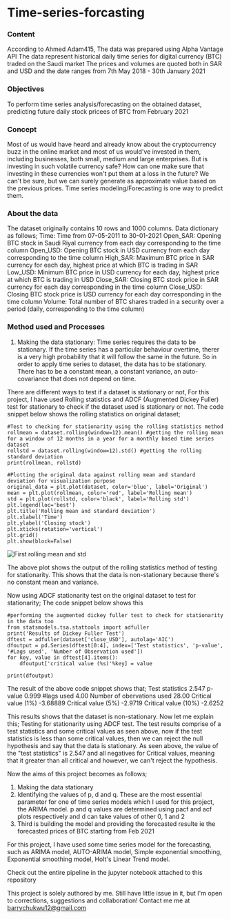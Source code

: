 # Time-series-forcasting

### Content
According to Ahmed Adam415, The data was prepared using Alpha Vantage API
The data represent historical daily time series for digital currency (BTC) traded on the Saudi market
The prices and volumes are quoted both in SAR and USD and the date ranges from 7th May 2018 - 30th January 2021

### Objectives
To perform time series analysis/forecasting on the obtained dataset, predicting future daily stock pricees of BTC from February 2021

### Concept
Most of us would have heard and already know about the cryptocurrency buzz in the online market and most of us would've invested in them, including businesses, both small, medium and large enterprises. But is investing in such volatile currency safe? How can one make sure that investing in these currencies won't put them at a loss in the future? We can't be sure, but we can surely generate as approximate value based on the previous prices. Time series modeling/Forecasting is one way to predict them.

### About the data
The dataset originally contains 10 rows and 1000 columns. Data dictionary as follows;
Time: Time from 07-05-2011 to 30-01-2021
Open_SAR: Opening BTC stock in Saudi Riyal currency from each day corresponding to the time column
Open_USD: Opening BTC stock in USD currency from each day corresponding to the time column
High_SAR: Maximum BTC price in SAR currency for each day, highest price at which BTC is trading in SAR
Low_USD: Minimum BTC price in USD currency for each day, highest price at which BTC is trading in USD
Close_SAR: Closing BTC stock price in SAR currency for each day corresponding in the time column
Close_USD: Closing BTC stock price is USD currency for each day corresponding in the time column
Volume: Total number of BTC shares traded in a security over a period (daily, corresponding to the time column)

### Method used and Processes
1. Making the data stationary: Time series requires the data to be stationary. If the time series has a particular behaviour overtime, therer is a very high probability that it will follow the same in the future. So in order to apply time series to dataset, the data has to be stationary. There has to be a constant mean, a constant variance, an auto-covariance that does not depend on time.

There are different ways to test if a dataset is stationary or not, For this project, I have used Rolling statistics and ADCF (Augmented Dickey Fuller) test for stationary to check if the dataset used is stationary or not.
The code snippet below shows the rolling statistics on original dataset;

```
#Test to checking for stationarity using the rolling statistics method
rollmean = dataset.rolling(window=12).mean() #getting the rolling mean for a window of 12 months in a year for a monthly based time series dataset
rollstd = dataset.rolling(window=12).std() #getting the rolling standard deviation
print(rollmean, rollstd)

#Plotting the original data against rolling mean and standard deviation for visualization purpose
original_data = plt.plot(dataset, color='blue', label='Original')
mean = plt.plot(rollmean, color='red', label='Rolling mean')
std = plt.plot(rollstd, color='black', label='Rolling std')
plt.legend(loc='best')
plt.title('Rolling mean and standard deviation')
plt.xlabel('Time')
plt.ylabel('Closing stock')
plt.xticks(rotation='vertical')
plt.grid()
plt.show(block=False)

```
![First rolling mean and std](https://user-images.githubusercontent.com/65792408/142500830-57dd849b-eefc-4a56-8ef0-ef95641f650f.png)

The above plot shows the output of the rolling statistics method of testing for stationarity. This shows that the data is non-stationary because there's no constant mean and variance.

Now using ADCF stationarity test on the original dataset to test for stationarity;
The code snippet below shows this

```
#performing the augmented dickey fuller test to check for stationarity in the data too
from statsmodels.tsa.stattools import adfuller
print('Results of Dickey Fuller Test')
dftest = adfuller(dataset['close_USD'], autolag='AIC')
dfoutput = pd.Series(dftest[0:4], index=['Test statistics', 'p-value', '#Lags used', 'Number of Observation used'])
for key, value in dftest[4].items():
    dfoutput['critical value (%s)'%key] = value
    
print(dfoutput)

```

The result of the above code snippet shows that;
Test statistics               2.547
p-value                       0.999
#lags used                    4.00
Number of obervations used    28.00
Critical value (1%)          -3.68889
Critical value (5%)          -2.9719
Critical value (10%)         -2.6252

This results shows that the dataset is non-stationary. Now let me explain this; Testing for stationarity using ADCF test. The test results comprise of a test statistics and some critical values as seen above, now if the test statistics is less than some critical values, then we can reject the null hypothesis and say that the data is stationary. As seen above, the value of the "test statistics" is 2.547 and all negatives for Critical values, meaning that it greater than all critical and however, we can't reject the hypothesis.

Now the aims of this project becomes as follows;
1. Making the data stationary
2. Identifying the values of p, d and q. These are the most essential parameter for one of time series models which I used for this project, the ARIMA model. p and q values are determined using pacf and acf plots respectively and d can take values of other 0, 1 and 2
3. Third is building the model and providing the forecasted resulte ie the forecasted prices of BTC starting from Feb 2021

For this project, I have used some time series model for the forecasting, such as ARIMA model, AUTO-ARIMA model, Simple exponential smoothing, Exponential smoothing model, Holt's Linear Trend model.

Check out the entire pipeline in the jupyter notebook attached to this repository

This project is solely authored by me. Still have little issue in it, but I'm open to corrections, suggestions and collaboration!
Contact me me at barrychukwu12@gmail.com

